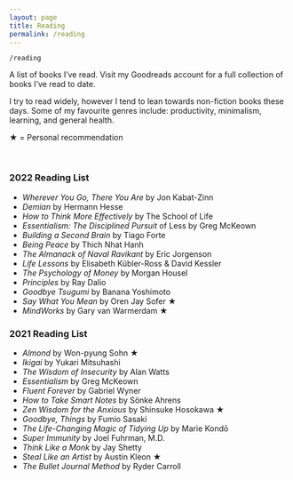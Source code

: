 ```yaml
---
layout: page
title: Reading
permalink: /reading
---
```


`/reading`

A list of books I’ve read. Visit my Goodreads account for a full collection of books I’ve read to date.

I try to read widely, however I tend to lean towards non-fiction books these days. Some of my favourite genres include: productivity, minimalism, learning, and general health.

★ = Personal recommendation

<br />

### 2022 Reading List

-   _Wherever You Go, There You Are_ by Jon Kabat-Zinn
-   _Demian_ by Hermann Hesse
-   _How to Think More Effectively_ by The School of Life
- *Essentialism: The Disciplined Pursuit* of Less by Greg McKeown
- *Building a Second Brain* by Tiago Forte
- *Being Peace* by Thich Nhat Hanh
- *The Almanack of Naval Ravikant* by Eric Jorgenson
- *Life Lessons* by Elisabeth Kübler-Ross & David Kessler
- *The Psychology of Money* by Morgan Housel
- *Principles* by Ray Dalio
- *Goodbye Tsugumi* by Banana Yoshimoto
- *Say What You Mean* by Oren Jay Sofer ★
- *MindWorks* by Gary van Warmerdam ★


### 2021 Reading List

-   _Almond_ by Won-pyung Sohn ★
-   _Ikigai_ by Yukari Mitsuhashi
-   _The Wisdom of Insecurity_ by Alan Watts
-   _Essentialism_ by Greg McKeown
-   _Fluent Forever_ by Gabriel Wyner
-   _How to Take Smart Notes_ by Sönke Ahrens
-   _Zen Wisdom for the Anxious_ by Shinsuke Hosokawa ★
-   _Goodbye, Things_ by Fumio Sasaki 
-   _The Life-Changing Magic of Tidying Up_ by Marie Kondō 
-   _Super Immunity_ by Joel Fuhrman, M.D. 
-   _Think Like a Monk_ by Jay Shetty 
-   _Steal Like an Artist_ by Austin Kleon ★
-   _The Bullet Journal Method_ by Ryder Carroll


<style>
  .wrapper {
    max-width: 58em;
  }
</style>